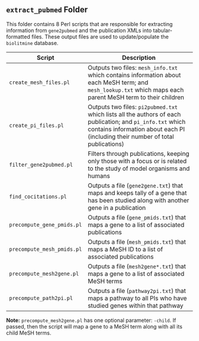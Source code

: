 ## `extract_pubmed` Folder

This folder contains 8 Perl scripts that are responsible for extracting information from `gene2pubmed` and the publication XMLs into tabular-formatted files. These output files are used to update/populate the `biolitmine` database.

Script | Description
------ | -----------
`create_mesh_files.pl` | Outputs two files: `mesh_info.txt` which contains information about each MeSH term; and `mesh_lookup.txt` which maps each parent MeSH term to their children
`create_pi_files.pl` | Outputs two files: `pi2pubmed.txt` which lists all the authors of each publication; and `pi_info.txt` which contains information about each PI (including their number of total publications)
`filter_gene2pubmed.pl` | Filters through publications, keeping only those with a focus or is related to the study of model organisms and humans
`find_cocitations.pl` | Outputs a file (`gene2gene.txt`) that maps and keeps tally of a gene that has been studied along with another gene in a publication
`precompute_gene_pmids.pl` | Outputs a file (`gene_pmids.txt`) that maps a gene to a list of associated publications
`precompute_mesh_pmids.pl`| Outputs a file (`mesh_pmids.txt`) that maps a MeSH ID to a list of associated publications 
`precompute_mesh2gene.pl` | Outputs a file (`mesh2gene*.txt`) that maps a gene to a list of associated MeSH terms
`precompute_path2pi.pl` | Outputs a file (`pathway2pi.txt`) that maps a pathway to all PIs who have studied genes within that pathway

**Note:**
`precompute_mesh2gene.pl` has one optional parameter: `-child`. If passed, then the script will map a gene to a MeSH term along with all its child MeSH terms.
